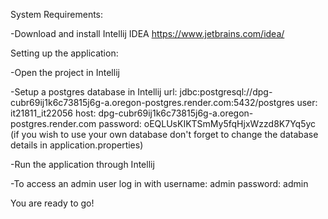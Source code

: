 System Requirements:

  -Download and install Intellij IDEA https://www.jetbrains.com/idea/


Setting up the application:

  -Open the project in Intellij

  -Setup a postgres database in Intellij
    url: jdbc:postgresql://dpg-cubr69ij1k6c73815j6g-a.oregon-postgres.render.com:5432/postgres
    user: it21811_it22056
    host: dpg-cubr69ij1k6c73815j6g-a.oregon-postgres.render.com
    password: oEQLUsKIKTSmMy5fqHjxWzzd8K7Yq5yc
    (if you wish to use your own database don't forget to change the database details in application.properties)

  -Run the application through Intellij

  -To access an admin user log in with
    username: admin
    password: admin

You are ready to go!
